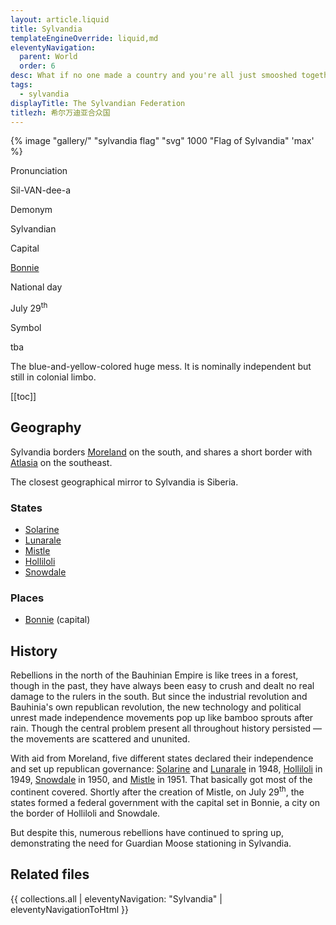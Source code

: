 ```yaml
---
layout: article.liquid
title: Sylvandia
templateEngineOverride: liquid,md
eleventyNavigation:
  parent: World
  order: 6
desc: What if no one made a country and you're all just smooshed together?
tags:
  - sylvandia
displayTitle: The Sylvandian Federation
titlezh: 希尔万迪亚合众国
---
```


{% image "gallery/" "sylvandia flag" "svg" 1000 "Flag of Sylvandia" 'max' %}

<div class="attr">
  <p>Pronunciation</p>
  <p>Sil-VAN-dee-a</p>
  <p>Demonym</p>
  <p>Sylvandian</p>
  <p>Capital</p>
  <p><a href="/world/sylvandia/bonnie/">Bonnie</a></p>
  <p>National day</p>
  <p>July 29<sup>th</sup></p>
  <p>Symbol</p>
  <p>tba</p>
</div>

The blue-and-yellow-colored huge mess. It is nominally independent but still in colonial limbo.

[[toc]]

## Geography

Sylvandia borders [Moreland](/world/moreland/) on the south, and shares a short border with [Atlasia](/world/atlasia/) on the southeast.

The closest geographical mirror to Sylvandia is Siberia.

### States

- [Solarine](solarine/)
- [Lunarale](lunarale/)
- [Mistle](mistle/)
- [Holliloli](holliloli/)
- [Snowdale](snowdale/)

### Places

- [Bonnie](/world/sylvandia/bonnie/) (capital)

## History

Rebellions in the north of the Bauhinian Empire is like trees in a forest, though in the past, they have always been easy to crush and dealt no real damage to the rulers in the south. But since the industrial revolution and Bauhinia's own republican revolution, the new technology and political unrest made independence movements pop up like bamboo sprouts after rain. Though the central problem present all throughout history persisted — the movements are scattered and ununited.

With aid from Moreland, five different states declared their independence and set up republican governance: [Solarine](/world/sylvandia/solarine/) and [Lunarale](/world/sylvandia/lunarale/) in 1948, [Holliloli](/world/sylvandia/holliloli/) in 1949, [Snowdale](/world/sylvandia/snowdale/) in 1950, and [Mistle](/world/mistle/) in 1951. That basically got most of the continent covered. Shortly after the creation of Mistle, on July 29<sup>th</sup>, the states formed a federal government with the capital set in Bonnie, a city on the border of Holliloli and Snowdale.

But despite this, numerous rebellions have continued to spring up, demonstrating the need for Guardian Moose stationing in Sylvandia.

## Related files

{{ collections.all | eleventyNavigation: "Sylvandia" | eleventyNavigationToHtml }}
